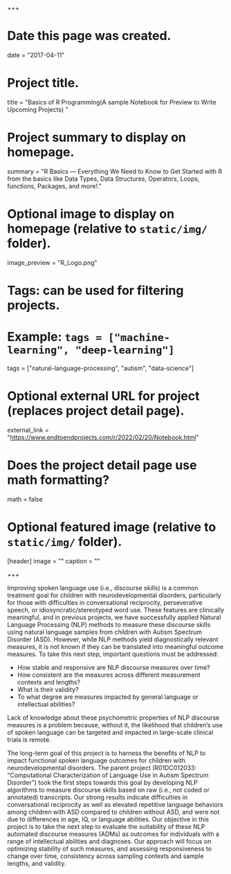 +++
# Date this page was created.
date = "2017-04-11"

# Project title.
title = "Basics of R Programming(A sample Notebook for Preview to Write Upcoming Projects) "

# Project summary to display on homepage.
summary = "R Basics — Everything We Need to Know to Get Started with R from the basics like Data Types, Data Structures, Operators, Loops, functions, Packages, and more!."

# Optional image to display on homepage (relative to `static/img/` folder).
image_preview = "R_Logo.png"

# Tags: can be used for filtering projects.
# Example: `tags = ["machine-learning", "deep-learning"]`
tags = ["natural-language-processing", "autism", "data-science"]

# Optional external URL for project (replaces project detail page).
external_link = "https://www.endtoendprojects.com/r/2022/02/20/Notebook.html"

# Does the project detail page use math formatting?
math = false

# Optional featured image (relative to `static/img/` folder).
[header]
image = ""
caption = ""

+++

Improving spoken language use (i.e., discourse skills) is a common treatment goal for children with neurodevelopmental disorders, particularly for those with difficulties in conversational reciprocity, perseverative speech, or idiosyncratic/stereotyped word use. These features are clinically meaningful, and in previous projects, we have successfully applied Natural Language Processing (NLP) methods to measure these discourse skills using natural language samples from children with Autism Spectrum Disorder (ASD). However, while NLP methods yield diagnostically relevant measures, it is not known if they can be translated into meaningful outcome measures. To take this next step, important questions must be addressed: 

* How stable and responsive are NLP discourse measures over time? 
* How consistent are the measures across different measurement contexts and lengths? 
* What is their validity? 
* To what degree are measures impacted by general language or intellectual abilities? 

Lack of knowledge about these psychometric properties of NLP discourse measures is a problem because, without it, the likelihood that children’s use of spoken language can be targeted and impacted in large-scale clinical trials is remote.

The long-term goal of this project is to harness the benefits of NLP to impact functional spoken language outcomes for children with neurodevelopmental disorders. The parent project (R01DC012033: “Computational Characterization of Language Use in Autism Spectrum Disorder”) took the first steps towards this goal by developing NLP algorithms to measure discourse skills based on raw (i.e., not coded or annotated) transcripts. Our strong results indicate difficulties in conversational reciprocity as well as elevated repetitive language behaviors among children with ASD compared to children without ASD, and were not due to differences in age, IQ, or language abilities. Our objective in this project is to take the next step to evaluate the suitability of these NLP automated discourse measures (ADMs) as outcomes for individuals with a range of intellectual abilities and diagnoses. Our approach will focus on optimizing stability of such measures, and assessing responsiveness to change over time, consistency across sampling contexts and sample lengths, and validity. 